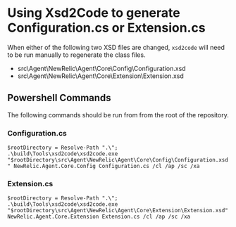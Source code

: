 # Using Xsd2Code to generate Configuration.cs or Extension.cs

When either of the following two XSD files are changed, `xsd2code` will need to be run manually to regenerate the class files.

- src\Agent\NewRelic\Agent\Core\Config\Configuration.xsd
- src\Agent\NewRelic\Agent\Core\Extension\Extension.xsd

## Powershell Commands

The following commands should be run from from the root of the repository.

### Configuration.cs

`$rootDirectory = Resolve-Path ".\"; .\build\Tools\xsd2code\xsd2code.exe "$rootDirectory\src\Agent\NewRelic\Agent\Core\Config\Configuration.xsd" NewRelic.Agent.Core.Config Configuration.cs /cl /ap /sc /xa`

### Extension.cs

`$rootDirectory = Resolve-Path ".\"; .\build\Tools\xsd2code\xsd2code.exe "$rootDirectory\src\Agent\NewRelic\Agent\Core\Extension\Extension.xsd" NewRelic.Agent.Core.Extension Extension.cs /cl /ap /sc /xa`
